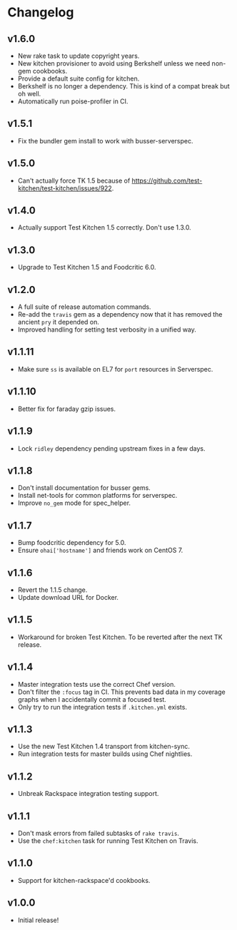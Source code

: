 # Changelog

## v1.6.0

* New rake task to update copyright years.
* New kitchen provisioner to avoid using Berkshelf unless we need non-gem cookbooks.
* Provide a default suite config for kitchen.
* Berkshelf is no longer a dependency. This is kind of a compat break but oh well.
* Automatically run poise-profiler in CI.

## v1.5.1

* Fix the bundler gem install to work with busser-serverspec.

## v1.5.0

* Can't actually force TK 1.5 because of https://github.com/test-kitchen/test-kitchen/issues/922.

## v1.4.0

* Actually support Test Kitchen 1.5 correctly. Don't use 1.3.0.

## v1.3.0

* Upgrade to Test Kitchen 1.5 and Foodcritic 6.0.

## v1.2.0

* A full suite of release automation commands.
* Re-add the `travis` gem as a dependency now that it has removed the ancient
  `pry` it depended on.
* Improved handling for setting test verbosity in a unified way.

## v1.1.11

* Make sure `ss` is available on EL7 for `port` resources in Serverspec.

## v1.1.10

* Better fix for faraday gzip issues.

## v1.1.9

* Lock `ridley` dependency pending upstream fixes in a few days.

## v1.1.8

* Don't install documentation for busser gems.
* Install net-tools for common platforms for serverspec.
* Improve `no_gem` mode for spec_helper.

## v1.1.7

* Bump foodcritic dependency for 5.0.
* Ensure `ohai['hostname']` and friends work on CentOS 7.

## v1.1.6

* Revert the 1.1.5 change.
* Update download URL for Docker.

## v1.1.5

* Workaround for broken Test Kitchen. To be reverted after the next TK release.

## v1.1.4

* Master integration tests use the correct Chef version.
* Don't filter the `:focus` tag in CI. This prevents bad data in my coverage
  graphs when I accidentally commit a focused test.
* Only try to run the integration tests if `.kitchen.yml` exists.

## v1.1.3

* Use the new Test Kitchen 1.4 transport from kitchen-sync.
* Run integration tests for master builds using Chef nightlies.

## v1.1.2

* Unbreak Rackspace integration testing support.

## v1.1.1

* Don't mask errors from failed subtasks of `rake travis`.
* Use the `chef:kitchen` task for running Test Kitchen on Travis.

## v1.1.0

* Support for kitchen-rackspace'd cookbooks.

## v1.0.0

* Initial release!
